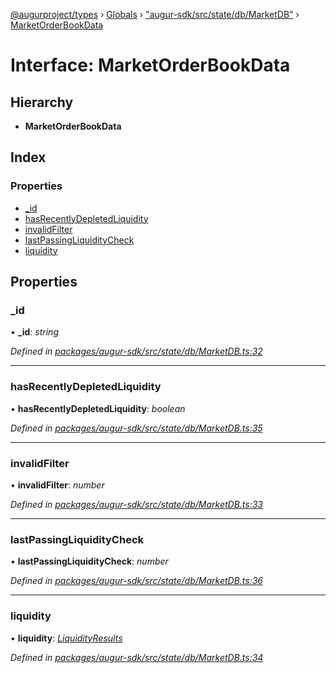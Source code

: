 [@augurproject/types](../README.md) › [Globals](../globals.md) › ["augur-sdk/src/state/db/MarketDB"](../modules/_augur_sdk_src_state_db_marketdb_.md) › [MarketOrderBookData](_augur_sdk_src_state_db_marketdb_.marketorderbookdata.md)

# Interface: MarketOrderBookData

## Hierarchy

* **MarketOrderBookData**

## Index

### Properties

* [_id](_augur_sdk_src_state_db_marketdb_.marketorderbookdata.md#_id)
* [hasRecentlyDepletedLiquidity](_augur_sdk_src_state_db_marketdb_.marketorderbookdata.md#hasrecentlydepletedliquidity)
* [invalidFilter](_augur_sdk_src_state_db_marketdb_.marketorderbookdata.md#invalidfilter)
* [lastPassingLiquidityCheck](_augur_sdk_src_state_db_marketdb_.marketorderbookdata.md#lastpassingliquiditycheck)
* [liquidity](_augur_sdk_src_state_db_marketdb_.marketorderbookdata.md#liquidity)

## Properties

###  _id

• **_id**: *string*

*Defined in [packages/augur-sdk/src/state/db/MarketDB.ts:32](https://github.com/AugurProject/augur/blob/88b6e76efb/packages/augur-sdk/src/state/db/MarketDB.ts#L32)*

___

###  hasRecentlyDepletedLiquidity

• **hasRecentlyDepletedLiquidity**: *boolean*

*Defined in [packages/augur-sdk/src/state/db/MarketDB.ts:35](https://github.com/AugurProject/augur/blob/88b6e76efb/packages/augur-sdk/src/state/db/MarketDB.ts#L35)*

___

###  invalidFilter

• **invalidFilter**: *number*

*Defined in [packages/augur-sdk/src/state/db/MarketDB.ts:33](https://github.com/AugurProject/augur/blob/88b6e76efb/packages/augur-sdk/src/state/db/MarketDB.ts#L33)*

___

###  lastPassingLiquidityCheck

• **lastPassingLiquidityCheck**: *number*

*Defined in [packages/augur-sdk/src/state/db/MarketDB.ts:36](https://github.com/AugurProject/augur/blob/88b6e76efb/packages/augur-sdk/src/state/db/MarketDB.ts#L36)*

___

###  liquidity

• **liquidity**: *[LiquidityResults](_augur_sdk_src_state_db_marketdb_.liquidityresults.md)*

*Defined in [packages/augur-sdk/src/state/db/MarketDB.ts:34](https://github.com/AugurProject/augur/blob/88b6e76efb/packages/augur-sdk/src/state/db/MarketDB.ts#L34)*
